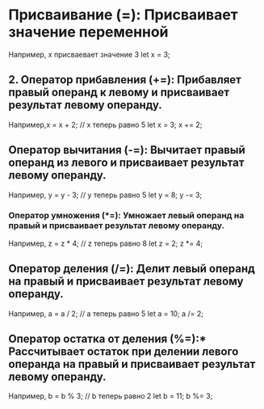 # Присваивание (=): Присваивает значение переменной
Например, x присваевает значение 3
let x = 3;

## 2. Оператор прибавления (+=): Прибавляет правый операнд к левому и присваивает результат левому операнду. 
Например,x = x + 2; // x теперь равно 5
let x = 3;
x += 2;

## Оператор вычитания (-=): Вычитает правый операнд из левого и присваивает результат левому операнду.
Например, y = y - 3; // y теперь равно 5
let y = 8;
y -= 3;    

### Оператор умножения (*=): Умножает левый операнд на правый и присваивает результат левому операнду.
Например, z = z * 4; // z теперь равно 8
let z = 2;
z *= 4;
   

## Оператор деления (/=): Делит левый операнд на правый и присваивает результат левому операнду.
Например, a = a / 2; // a теперь равно 5
let a = 10;
a /= 2;
   
## Оператор остатка от деления (%=):* Рассчитывает остаток при делении левого операнда на правый и присваивает результат левому операнду.
Например, b = b % 3; // b теперь равно 2
let b = 11;
b %= 3;
   


